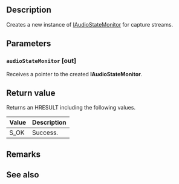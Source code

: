 ## Description

Creates a new instance of [IAudioStateMonitor](https://learn.microsoft.com/windows/win32/api/audiostatemonitorapi/nn-audiostatemonitorapi-iaudiostatemonitor) for capture streams.

## Parameters

### `audioStateMonitor` [out]

Receives a pointer to the created **IAudioStateMonitor**.

## Return value

Returns an HRESULT including the following values.

| Value | Description |
|-------|-------------|
| S_OK | Success. |

## Remarks

## See also